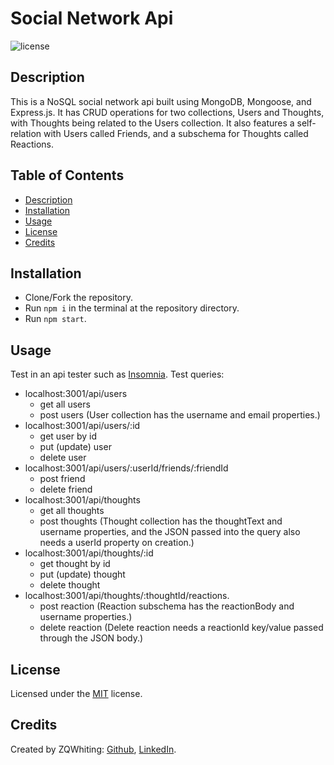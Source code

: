 # Social Network Api
![license](https://img.shields.io/badge/License-MIT-blue)

<a name='description'></a>
## Description
This is a NoSQL social network api built using MongoDB, Mongoose, and Express.js. It has CRUD operations for two collections, Users and Thoughts, with Thoughts being related to the Users collection. It also features a self-relation with Users called Friends, and a subschema for Thoughts called Reactions.

## Table of Contents
* [Description](#Description)
* [Installation](#Installation)
* [Usage](#Usage)
* [License](#License)
* [Credits](#Credits)

<a name='installation'></a>
## Installation
* Clone/Fork the repository. 
 * Run `npm i` in the terminal at the repository directory. 
 * Run `npm start`.

<a name='usage'></a>
## Usage
Test in an api tester such as [Insomnia](https://insomnia.rest). 
 Test queries: 
 * localhost:3001/api/users
     - get all users
     - post users (User collection has the username and email properties.)
 * localhost:3001/api/users/:id
     - get user by id
     - put (update) user
     - delete user
 * localhost:3001/api/users/:userId/friends/:friendId
     - post friend
     - delete friend
 * localhost:3001/api/thoughts
     - get all thoughts
     - post thoughts (Thought collection has the thoughtText and username properties, and the JSON passed into the query also needs a userId property on creation.)
 * localhost:3001/api/thoughts/:id
     - get thought by id
     - put (update) thought
     - delete thought
 * localhost:3001/api/thoughts/:thoughtId/reactions.
     - post reaction (Reaction subschema has the reactionBody and username properties.)
     - delete reaction (Delete reaction needs a reactionId key/value passed through the JSON body.)
 
<a name='license'></a>
## License
Licensed under the [MIT](./LICENSE.txt) license.

<a name='creadits'></a>
## Credits
Created by ZQWhiting:
[Github](https://github.com/ZQWhiting),
[LinkedIn](https://www.linkedin.com/in/zqwhiting).
